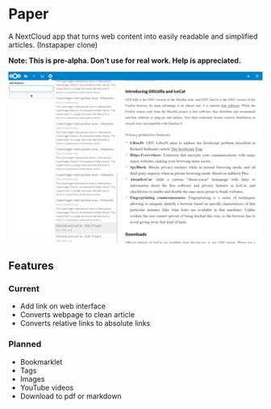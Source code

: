 # Paper
A NextCloud app that turns web content into easily readable and simplified articles. (Instapaper clone)

**Note: This is pre-alpha. Don't use for real work. Help is appreciated.**

![](https://github.com/andreasjacobsen93/Paper/raw/master/screenshot.PNG)

## Features

### Current
* Add link on web interface
* Converts webpage to clean article
* Converts relative links to absolute links

### Planned
* Bookmarklet
* Tags
* Images
* YouTube videos
* Download to pdf or markdown
